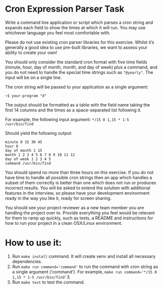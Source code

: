# Cron Expression Parser Task

Write a command line application or script which parses a cron string and expands each field
to show the times at which it will run. You may use whichever language you feel most
comfortable with.

Please do not use existing cron parser libraries for this exercise. Whilst it’s generally a good
idea to use pre-built libraries, we want to assess your ability to create your own!

You should only consider the standard cron format with five time fields (minute, hour, day of
month, month, and day of week) plus a command, and you do not need to handle the special
time strings such as `"@yearly"`. The input will be on a single line.

The cron string will be passed to your application as a single argument:

`~$ your-program "d"`

The output should be formatted as a table with the field name taking the first 14 columns and
the times as a space-separated list following it.

For example, the following input argument:
`*/15 0 1,15 * 1-5 /usr/bin/find`

Should yield the following output:
```
minute 0 15 30 45
hour 0
day of month 1 15
month 1 2 3 4 5 6 7 8 9 10 11 12
day of week 1 2 3 4 5
command /usr/bin/find
```

You should spend no more than three hours on this exercise. If you do not have time to
handle all possible cron strings then an app which handles a subset of them correctly is
better than one which does not run or produces incorrect results. You will be asked to extend
the solution with additional features in the interview, so please have your development
environment ready in the way you like it, ready for screen sharing.

You should see your project reviewer as a new team member you are handling the project
over to. Provide everything you feel would be relevant for them to ramp up quickly, such as tests, a README and instructions for how to run your project in a clean OSX/Linux environment.

# How to use it:
 1. Run `make install` command. It will create venv and install all necessary dependencies.
 2. Run `make run command='command'` to run the command with cron string as a single argument ('command'). For example, `make run command='*/15 0 1,15 * 1-5 /usr/bin/find'`3.
 3. Run `make test` to test the command.